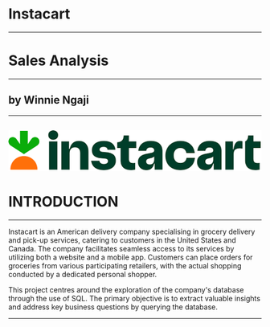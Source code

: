 # Instacart
---
# Sales Analysis
---
## by Winnie Ngaji
---
![](images/instacart_logo.png)   
---
# INTRODUCTION
---
Instacart is an American delivery company specialising in grocery delivery and pick-up services, catering to customers in the United States and Canada. The company facilitates seamless access to its services by utilizing both a website and a mobile app. Customers can place orders for groceries from various participating retailers, with the actual shopping conducted by a dedicated personal shopper.

This project centres around the exploration of the company's database through the use of SQL. The primary objective is to extract valuable insights and address key business questions by querying the database.  

---
